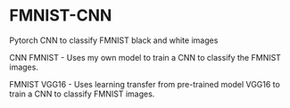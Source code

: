 # FMNIST-CNN
Pytorch CNN to classify FMNIST black and white images

CNN FMNIST - Uses my own model to train a CNN to classify the FMNIST images.

FMNIST VGG16 - Uses learning transfer from pre-trained model VGG16 to train a CNN to classify FMNIST images.
